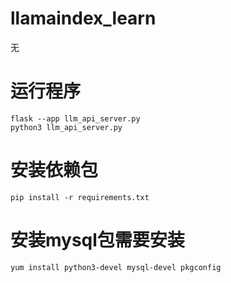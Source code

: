 # llamaindex_learn
无

# 运行程序
```
flask --app llm_api_server.py
python3 llm_api_server.py
```

# 安装依赖包
```
pip install -r requirements.txt
```

# 安装mysql包需要安装
```
yum install python3-devel mysql-devel pkgconfig
```